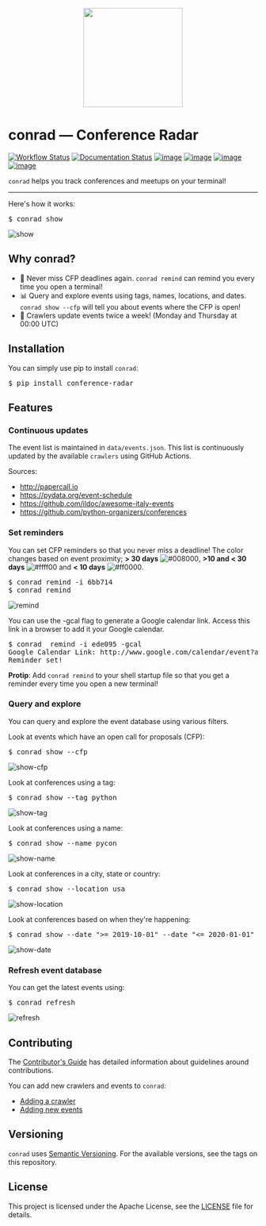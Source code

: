 <p align="center">
   <img src="https://raw.githubusercontent.com/vinayak-mehta/conrad/master/docs/_static/mozilla-satellite-antenna.png" width="200">
</p>

# conrad — Conference Radar

[![Workflow Status](https://github.com/vinayak-mehta/conrad/workflows/Get%20events/badge.svg)](https://github.com/vinayak-mehta/conrad/actions) [![Documentation Status](https://readthedocs.org/projects/conference-radar/badge/?version=latest)](https://conference-radar.readthedocs.io/en/latest/) [![image](https://img.shields.io/pypi/v/conference-radar.svg)](https://pypi.org/project/conference-radar/) [![image](https://img.shields.io/pypi/pyversions/conference-radar.svg)](https://pypi.org/project/conference-radar/) [![image](https://img.shields.io/badge/code%20style-black-000000.svg)](https://github.com/ambv/black) [![image](https://img.shields.io/badge/continous%20quality-deepsource-lightgrey)](https://deepsource.io/gh/vinayak-mehta/conrad/?ref=repository-badge)

`conrad` helps you track conferences and meetups on your terminal!

---

Here's how it works:

<pre>
$ conrad show
</pre>

![show](https://raw.githubusercontent.com/vinayak-mehta/conrad/master/docs/_static/show.png)

## Why conrad?

- 📅 Never miss CFP deadlines again. `conrad remind` can remind you every time you open a terminal!
- 📊 Query and explore events using tags, names, locations, and dates. `conrad show --cfp` will tell you about events where the CFP is open!
- 🤖 Crawlers update events twice a week! (Monday and Thursday at 00:00 UTC)

## Installation

You can simply use pip to install `conrad`:

<pre>
$ pip install conference-radar
</pre>

## Features

### Continuous updates

The event list is maintained in `data/events.json`. This list is continuously updated by the available `crawlers` using GitHub Actions.

Sources:

- http://papercall.io
- https://pydata.org/event-schedule
- https://github.com/ildoc/awesome-italy-events
- https://github.com/python-organizers/conferences

### Set reminders

You can set CFP reminders so that you never miss a deadline! The color changes based on event proximity; **> 30 days** ![#008000](https://placehold.it/15/008000/000000?text=+), **>10 and < 30 days** ![#ffff00](https://placehold.it/15/ffff00/000000?text=+) and **< 10 days** ![#ff0000](https://placehold.it/15/ff0000/000000?text=+).

<pre>
$ conrad remind -i 6bb714
$ conrad remind
</pre>

![remind](https://raw.githubusercontent.com/vinayak-mehta/conrad/master/docs/_static/remind.png)

You can use the -gcal flag to generate a Google calendar link. Access this link in a browser to add it your Google calendar.

<pre>
$ conrad  remind -i ede095 -gcal
Google Calendar Link: http://www.google.com/calendar/event?action=TEMPLATE&dates=20200706%2F20200712&text=SciPy
Reminder set!
</pre>

**Protip**: Add `conrad remind` to your shell startup file so that you get a reminder every time you open a new terminal!

### Query and explore

You can query and explore the event database using various filters.

Look at events which have an open call for proposals (CFP):

<pre>
$ conrad show --cfp
</pre>

![show-cfp](https://raw.githubusercontent.com/vinayak-mehta/conrad/master/docs/_static/show-cfp.png)

Look at conferences using a tag:

<pre>
$ conrad show --tag python
</pre>

![show-tag](https://raw.githubusercontent.com/vinayak-mehta/conrad/master/docs/_static/show-tag.png)

Look at conferences using a name:

<pre>
$ conrad show --name pycon
</pre>

![show-name](https://raw.githubusercontent.com/vinayak-mehta/conrad/master/docs/_static/show-name.png)

Look at conferences in a city, state or country:

<pre>
$ conrad show --location usa
</pre>

![show-location](https://raw.githubusercontent.com/vinayak-mehta/conrad/master/docs/_static/show-location.png)

Look at conferences based on when they're happening:

<pre>
$ conrad show --date ">= 2019-10-01" --date "<= 2020-01-01"
</pre>

![show-date](https://raw.githubusercontent.com/vinayak-mehta/conrad/master/docs/_static/show-date.png)

### Refresh event database

You can get the latest events using:

<pre>
$ conrad refresh
</pre>

![refresh](https://raw.githubusercontent.com/vinayak-mehta/conrad/master/docs/_static/refresh.png)

## Contributing

The [Contributor's Guide](https://github.com/vinayak-mehta/conrad/blob/master/CONTRIBUTING.md) has detailed information about guidelines around contributions.

You can add new crawlers and events to `conrad`:

- [Adding a crawler](https://conference-radar.readthedocs.io/en/latest/dev/adding-crawlers.html)
- [Adding new events](https://conference-radar.readthedocs.io/en/latest/dev/adding-events.html)

## Versioning

`conrad` uses [Semantic Versioning](https://semver.org/). For the available versions, see the tags on this repository.

## License

This project is licensed under the Apache License, see the [LICENSE](https://github.com/vinayak-mehta/conrad/blob/master/LICENSE) file for details.
